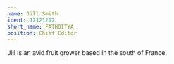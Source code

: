```yaml
---
name: Jill Smith
ident: 12121212
short_name: FATHDITYA
position: Chief Editor
---
```

Jill is an avid fruit grower based in the south of France.